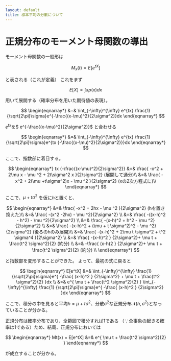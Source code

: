 ```yaml
---
layout: default
title: 標本平均の分散について
---
```


# 正規分布のモーメント母関数の導出

モーメント母関数の一般形は

$$M_x(t) = E[e^{tX}]$$

と表される（これが定義）
これをまず

$$
E[X] = \int xp(x) dx
$$

用いて展開する（確率分布を用いた期待値の表現）。

$$
\begin{eqnarray*}
&=& \int_{-\infty}^{\infty} e^{tx} \frac{1} {\sqrt{2\pi}\sigma}e^{-\frac{(x-\mu)^2}{2\sigma^2}}dx
\end{eqnarray*}
$$

$e^{tx}$を$ e^{-\frac{(x-\mu)^2}{2\sigma^2}}$ と合わせる

$$
\begin{eqnarray*}
&=& \int_{-\infty}^{\infty} e^{tx} \frac{1} {\sqrt{2\pi}\sigma}e^{tx {-\frac{(x-\mu)^2}{2\sigma^2}}}dx
\end{eqnarray*}
$$

ここで、指数部に着目する。

$$
\begin{eqnarray*}
tx {-\frac{(x-\mu)^2}{2\sigma^2}} &=& \frac{ -x^2 + 2\mu x - \mu ^2 + 2t\sigma^2 x }{2\sigma^2} (展開して通分)\\
&=& \frac{ -x^2 + 2(\mu +t\sigma^2)x - \mu ^2 }{2\sigma^2} (xの2次方程式に)\\
\end{eqnarray*}
$$

ここで、$\mu + t\sigma ^2$ を仮に$h$と置くと、

$$
\begin{eqnarray*}
&=& \frac{ -x^2 + 2hx - \mu ^2 }{2\sigma^2} (hを置き換えた)\\
&=& \frac{ -(x^2 -2hx) - \mu ^2}{2\sigma^2} \\
&=& \frac{ -((x-h)^2 - h^2) - \mu ^2}{2\sigma^2} \\
&=& \frac{ -(x-h)^2 + h^2 - \mu ^2}{2\sigma^2} \\
&=& \frac{ -(x-h)^2 + (\mu + t \sigma^2)^2 - \mu ^2}{2\sigma^2}  (後ろのhのみ展開)\\
&=& \frac{ -(x-h)^2 + 2\mu t \sigma^2 + t^2 \sigma^4 }{2\sigma^2} \\
&=& \frac{ -(x-h)^2 } {2\sigma^2}+ \mu t  + \frac{t^2 \sigma^2}{2}  (約分) \\
&=& -\frac{ (x-h)2 } {2\sigma^2}+ \mu t  + \frac{t^2 \sigma^2}{2}  (約分) \\
\end{eqnarray*}
$$

と指数部を変形することができた。
よって、最初の式に戻ると

$$
\begin{eqnarray*}
E[e^tX] &=& \int_{-\infty}^{\infty} \frac{1} {\sqrt{2\pi}\sigma}e^{ -\frac{ (x-h)^2 } {2\sigma^2} + \mu t + \frac{t^2 \sigma^2}{2}  }dx \\
 &=& e^{ \mu t + \frac{t^2 \sigma^2}{2}  } \int_{-\infty}^{\infty} \frac{1} {\sqrt{2\pi}\sigma}e^{ -\frac{ (x-h)^2 } {2\sigma^2}   }dx
\end{eqnarray*}
$$

ここで、積分の中を見ると平均$h = \mu + t\sigma ^2$、分散$\sigma^2$な正規分布$\mathcal{N}(h, \sigma^2)$となっていることが分かる。

正規分布は確率分布であり、全範囲で積分すれば$1$である
（∵全事象の起きる確率は1である）ため、結局、正規分布においては

$$
\begin{eqnarray*}
Mt(x) = E[e^tX] &=& e^{ \mu t + \frac{t^2 \sigma^2}{2}  } 
\end{eqnarray*}
$$

が成立することが分かる。

